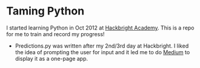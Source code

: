 Taming Python
=============

I started learning Python in Oct 2012 at <a href="http://hackbrightacademy.com">Hackbright Academy</a>.
This is a repo for me to train and record my progress!

* Predictions.py was written after my 2nd/3rd day at Hackbright. I liked the idea of prompting the user for input and it led me to do <a href="https://mediumapp.herokuapp.com">Medium</a> to display it as a one-page app.
